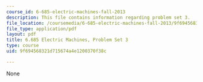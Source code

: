 ```yaml
---
course_id: 6-685-electric-machines-fall-2013
description: This file contains information regarding problem set 3.
file_location: /coursemedia/6-685-electric-machines-fall-2013/9f694568321d715674a4e1200370f38c_MIT6_685F13_ps03.pdf
file_type: application/pdf
layout: pdf
title: 6.685 Electric Machines, Problem Set 3
type: course
uid: 9f694568321d715674a4e1200370f38c

---
```

None